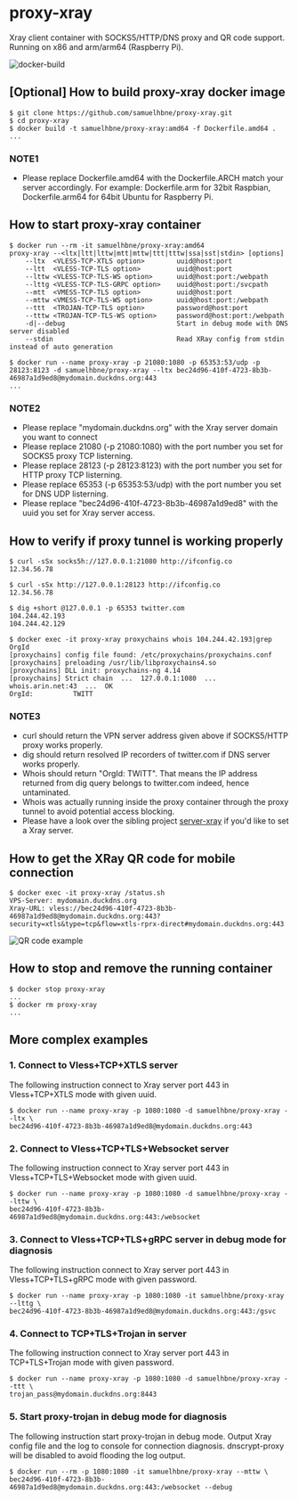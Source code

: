 # proxy-xray

Xray client container with SOCKS5/HTTP/DNS proxy and QR code support. Running on x86 and arm/arm64 (Raspberry Pi).

![docker-build](https://github.com/samuelhbne/proxy-xray/workflows/docker-buildx-latest/badge.svg)

## [Optional] How to build proxy-xray docker image

```shell
$ git clone https://github.com/samuelhbne/proxy-xray.git
$ cd proxy-xray
$ docker build -t samuelhbne/proxy-xray:amd64 -f Dockerfile.amd64 .
...
```

### NOTE1

- Please replace Dockerfile.amd64 with the Dockerfile.ARCH match your server accordingly. For example: Dockerfile.arm for 32bit Raspbian, Dockerfile.arm64 for 64bit Ubuntu for Raspberry Pi.

## How to start proxy-xray container

```shell
$ docker run --rm -it samuelhbne/proxy-xray:amd64
proxy-xray --<ltx|ltt|lttw|mtt|mttw|ttt|tttw|ssa|sst|stdin> [options]
    --ltx  <VLESS-TCP-XTLS option>        uuid@host:port
    --ltt  <VLESS-TCP-TLS option>         uuid@host:port
    --lttw <VLESS-TCP-TLS-WS option>      uuid@host:port:/webpath
    --lttg <VLESS-TCP-TLS-GRPC option>    uuid@host:port:/svcpath
    --mtt  <VMESS-TCP-TLS option>         uuid@host:port
    --mttw <VMESS-TCP-TLS-WS option>      uuid@host:port:/webpath
    --ttt  <TROJAN-TCP-TLS option>        password@host:port
    --tttw <TROJAN-TCP-TLS-WS option>     password@host:port:/webpath
    -d|--debug                            Start in debug mode with DNS server disabled
    --stdin                               Read XRay config from stdin instead of auto generation

$ docker run --name proxy-xray -p 21080:1080 -p 65353:53/udp -p 28123:8123 -d samuelhbne/proxy-xray --ltx bec24d96-410f-4723-8b3b-46987a1d9ed8@mydomain.duckdns.org:443
...
```

### NOTE2

- Please replace "mydomain.duckdns.org" with the Xray server domain you want to connect
- Please replace 21080 (-p 21080:1080) with the port number you set for SOCKS5 proxy TCP listerning.
- Please replace 28123 (-p 28123:8123) with the port number you set for HTTP proxy TCP listerning.
- Please replace 65353 (-p 65353:53/udp) with the port number you set for DNS UDP listerning.
- Please replace "bec24d96-410f-4723-8b3b-46987a1d9ed8" with the uuid you set for Xray server access.

## How to verify if proxy tunnel is working properly

```shell
$ curl -sSx socks5h://127.0.0.1:21080 http://ifconfig.co
12.34.56.78

$ curl -sSx http://127.0.0.1:28123 http://ifconfig.co
12.34.56.78

$ dig +short @127.0.0.1 -p 65353 twitter.com
104.244.42.193
104.244.42.129

$ docker exec -it proxy-xray proxychains whois 104.244.42.193|grep OrgId
[proxychains] config file found: /etc/proxychains/proxychains.conf
[proxychains] preloading /usr/lib/libproxychains4.so
[proxychains] DLL init: proxychains-ng 4.14
[proxychains] Strict chain  ...  127.0.0.1:1080  ...  whois.arin.net:43  ...  OK
OrgId:          TWITT
```

### NOTE3

- curl should return the VPN server address given above if SOCKS5/HTTP proxy works properly.
- dig should return resolved IP recorders of twitter.com if DNS server works properly.
- Whois should return "OrgId: TWITT". That means the IP address returned from dig query belongs to twitter.com indeed, hence untaminated.
- Whois was actually running inside the proxy container through the proxy tunnel to avoid potential access blocking.
- Please have a look over the sibling project [server-xray](https://github.com/samuelhbne/server-xray) if you'd like to set a Xray server.

## How to get the XRay QR code for mobile connection

```shell
$ docker exec -it proxy-xray /status.sh
VPS-Server: mydomain.duckdns.org
Xray-URL: vless://bec24d96-410f-4723-8b3b-46987a1d9ed8@mydomain.duckdns.org:443?security=xtls&type=tcp&flow=xtls-rprx-direct#mydomain.duckdns.org:443
```

![QR code example](https://github.com/samuelhbne/proxy-xray/blob/master/images/qr-xray.png)

## How to stop and remove the running container

```shell
$ docker stop proxy-xray
...
$ docker rm proxy-xray
...
```

## More complex examples

### 1. Connect to Vless+TCP+XTLS server

The following instruction connect to Xray server port 443 in Vless+TCP+XTLS mode with given uuid.

```shell
$ docker run --name proxy-xray -p 1080:1080 -d samuelhbne/proxy-xray --ltx \
bec24d96-410f-4723-8b3b-46987a1d9ed8@mydomain.duckdns.org:443
```

### 2. Connect to Vless+TCP+TLS+Websocket server

The following instruction connect to Xray server port 443 in Vless+TCP+TLS+Websocket mode with given uuid.

```shell
$ docker run --name proxy-xray -p 1080:1080 -d samuelhbne/proxy-xray --lttw \
bec24d96-410f-4723-8b3b-46987a1d9ed8@mydomain.duckdns.org:443:/websocket
```

### 3. Connect to Vless+TCP+TLS+gRPC server in debug mode for diagnosis

The following instruction connect to Xray server port 443 in Vless+TCP+TLS+gRPC mode with given password.

```shell
$ docker run --name proxy-xray -p 1080:1080 -it samuelhbne/proxy-xray --lttg \
bec24d96-410f-4723-8b3b-46987a1d9ed8@mydomain.duckdns.org:443:/gsvc
```

### 4. Connect to TCP+TLS+Trojan in server

The following instruction connect to Xray server port 443 in TCP+TLS+Trojan mode with given password.

```shell
$ docker run --name proxy-xray -p 1080:1080 -d samuelhbne/proxy-xray --ttt \
trojan_pass@mydomain.duckdns.org:8443
```

### 5. Start proxy-trojan in debug mode for diagnosis

The following instruction start proxy-trojan in debug mode. Output Xray config file and the log to console for connection diagnosis. dnscrypt-proxy will be disabled to avoid flooding the log output.

```shell
$ docker run --rm -p 1080:1080 -it samuelhbne/proxy-xray --mttw \
bec24d96-410f-4723-8b3b-46987a1d9ed8@mydomain.duckdns.org:443:/websocket --debug
```
